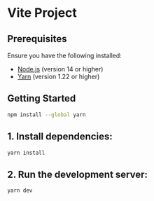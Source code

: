 # Vite Project

## Prerequisites

Ensure you have the following installed:

- [Node.js](https://nodejs.org/) (version 14 or higher)
- [Yarn](https://yarnpkg.com/) (version 1.22 or higher)

## Getting Started

```bash
npm install --global yarn
```


## 1. Install dependencies:


```bash
yarn install
```
## 2. Run the development server:

```bash
yarn dev
```

